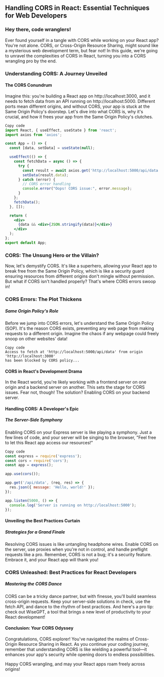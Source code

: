 ## Handling CORS in React: Essential Techniques for Web Developers

### Hey there, code wranglers!

Ever found yourself in a tangle with CORS while working on your React app? You're not alone. CORS,
or Cross-Origin Resource Sharing, might sound like a mysterious web development term, but fear not! 
In this guide, we're going to unravel the complexities of CORS in React, turning you into a CORS 
wrangling pro by the end.

### Understanding CORS: A Journey Unveiled
#### The CORS Conundrum
Imagine this: you're building a React app on http://localhost:3000, and it needs to fetch data from an 
API running on http://localhost:5000. Different ports mean different origins, and without CORS, your 
app is stuck at the Same Origin Policy's doorstep. Let's dive into what CORS is, why it's crucial, 
and how it frees your app from the Same Origin Policy's clutches.

```jsx
Copy code
import React, { useEffect, useState } from 'react';
import axios from 'axios';

const App = () => {
  const [data, setData] = useState(null);

  useEffect(() => {
    const fetchData = async () => {
      try {
        const result = await axios.get('http://localhost:5000/api/data');
        setData(result.data);
      } catch (error) {
        // CORS error handling
        console.error("Oops! CORS issue:", error.message);
      }
    };
    fetchData();
  }, []);

  return (
    <div>
      {data && <div>{JSON.stringify(data)}</div>}
    </div>
  );
};
export default App;
```

### CORS: The Unsung Hero or the Villain?
Now, let's demystify CORS. It's like a superhero, allowing your React app to break free 
from the Same Origin Policy, which is like a security guard ensuring resources from different 
origins don't mingle without permission. But what if CORS isn't handled properly? That's where 
CORS errors swoop in!

### CORS Errors: The Plot Thickens
##### Same Origin Policy's Role
Before we jump into CORS errors, let's understand the Same Origin Policy (SOP). It's the reason CORS exists,
preventing any web page from making requests to a different origin. Imagine the chaos if any webpage could 
freely snoop on other websites' data!

```
Copy code
Access to fetch at 'http://localhost:5000/api/data' from origin 'http://localhost:3000'
has been blocked by CORS policy...
```
#### CORS in React's Development Drama
In the React world, you're likely working with a frontend server on one origin and a backend server on another. 
This sets the stage for CORS issues. Fear not, though! The solution? Enabling CORS on your backend server.

#### Handling CORS: A Developer's Epic
##### The Server-Side Symphony
Enabling CORS on your Express server is like playing a symphony. Just a few lines of code, and your server 
will be singing to the browser, "Feel free to let this React app access our resources!"

```js
Copy code
const express = require('express');
const cors = require('cors');
const app = express();

app.use(cors());

app.get('/api/data', (req, res) => {
  res.json({ message: 'Hello, world!' });
});

app.listen(5000, () => {
  console.log('Server is running on http://localhost:5000');
});
```

#### Unveiling the Best Practices Curtain
##### Strategies for a Grand Finale
Resolving CORS issues is like untangling headphone wires. Enable CORS on the server, use proxies when you're not in control, 
and handle preflight requests like a pro. Remember, CORS is not a bug; it's a security feature. Embrace it, and 
your React app will thank you!

### CORS Unleashed: Best Practices for React Developers
##### Mastering the CORS Dance
CORS can be a tricky dance partner, but with finesse, you'll build seamless cross-origin requests. 
Keep your server-side solutions in check, use the fetch API, and dance to the rhythm of best practices. 
And here's a pro tip: check out WiseGPT, a tool that brings a new level of productivity to your React development!

#### Conclusion: Your CORS Odyssey
Congratulations, CORS explorer! You've navigated the realms of Cross-Origin Resource Sharing in React. 
As you continue your coding journey, remember that understanding CORS is like wielding a powerful tool—it 
enhances your app's security while opening doors to endless possibilities.

Happy CORS wrangling, and may your React apps roam freely across origins!
